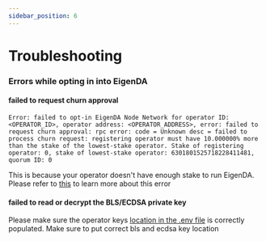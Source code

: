 ```yaml
---
sidebar_position: 6
---
```


# Troubleshooting

### Errors while opting in into EigenDA

#### failed to request churn approval

```
Error: failed to opt-in EigenDA Node Network for operator ID: <OPERATOR_ID>, operator address: <OPERATOR_ADDRESS>, error: failed to request churn approval: rpc error: code = Unknown desc = failed to process churn request: registering operator must have 10.000000% more than the stake of the lowest-stake operator. Stake of registering operator: 0, stake of lowest-stake operator: 6301801525718228411481, quorum ID: 0
```

This is because your operator doesn't have enough stake to run EigenDA. Please
refer to [this](./overview.md#eigenda-churn-approver) to learn more about this
error

#### failed to read or decrypt the BLS/ECDSA private key

Please make sure the operator keys [location in the .env
file](https://github.com/Layr-Labs/eigenda-operator-setup/blob/19c386e38a838e28be27bd2737252d3fe2ce8a62/.env#L83)
is correctly populated. Make sure to put correct bls and ecdsa key location
